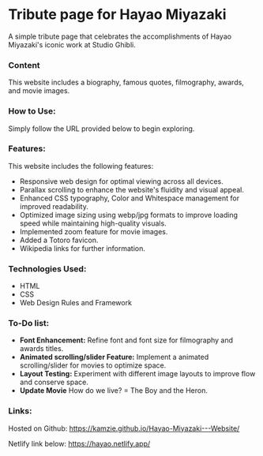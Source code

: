# Tribute page for Hayao Miyazaki

A simple tribute page that celebrates the accomplishments of Hayao Miyazaki's iconic work at Studio Ghibli. 

### Content

This website includes a biography, famous quotes, filmography, awards, and movie images.

### How to Use:

Simply follow the URL provided below to begin exploring.

### Features:

This website includes the following features:

* Responsive web design for optimal viewing across all devices.
* Parallax scrolling to enhance the website's fluidity and visual appeal.
* Enhanced CSS typography, Color and Whitespace management for improved readability.
* Optimized image sizing using webp/jpg formats to improve loading speed while maintaining high-quality visuals.
* Implemented zoom feature for movie images.
* Added a Totoro favicon.
* Wikipedia links for further information.

### Technologies Used:

* HTML
* CSS
* Web Design Rules and Framework

### To-Do list:

* **Font Enhancement:** Refine font and font size for filmography and awards titles.
* **Animated scrolling/slider Feature:** Implement a animated scrolling/slider for movies to optimize space.
* **Layout Testing:** Experiment with different image layouts to improve flow and conserve space.
* **Update Movie** How do we live? = The Boy and the Heron.

### Links:

Hosted on Github: https://kamzie.github.io/Hayao-Miyazaki---Website/

Netlify link below: https://hayao.netlify.app/
